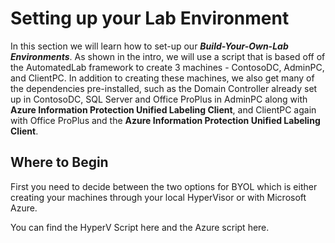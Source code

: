 # Setting up your Lab Environment

In this section we will learn how to set-up our ***Build-Your-Own-Lab Environments***. As shown in the intro, we will use a script that is based off of the AutomatedLab framework to create 3 machines - ContosoDC, AdminPC, and ClientPC. In addition to creating these machines, we also get many of the dependencies pre-installed, such as the Domain Controller already set up in ContosoDC, SQL Server and Office ProPlus in AdminPC along with **Azure Information Protection Unified Labeling Client**, and ClientPC again with Office ProPlus and the **Azure Information Protection Unified Labeling Client**. 

## Where to Begin

First you need to decide between the two options for BYOL which is either creating your machines through your local HyperVisor or with Microsoft Azure. 

You can find the HyperV Script here and the Azure script here.
